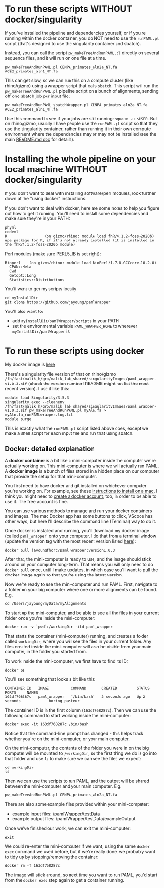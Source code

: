 # To run these scripts WITHOUT docker/singularity

If you've installed the pipeline and dependencies yourself, or if you're running within the docker container, you do NOT need to use the `runPAML.pl` script (that's designed to use the singularity container and sbatch). 

Instead, you can call the script `pw_makeTreeAndRunPAML.pl` directly on several sequence files, and it will run on one file at a time. 
```
pw_makeTreeAndRunPAML.pl CENPA_primates_aln2a_NT.fa ACE2_primates_aln1_NT.fa
```
This can get slow, so we can run this on a compute cluster (like rhino/gizmo) using a wrapper script that calls `sbatch`. This script will run the `pw_makeTreeAndRunPAML.pl` pipeline script on a bunch of alignments, sending off one sbatch job per input file:
```
pw_makeTreeAndRunPAML_sbatchWrapper.pl CENPA_primates_aln2a_NT.fa ACE2_primates_aln1_NT.fa
```
Use this command to see if your jobs are still running: `squeue -u $USER`.  But on rhino/gizmo, usually I have people use the `runPAML.pl` script so that they use the singularity container, rather than running it in their own compute environment where the dependencies may or may not be installed (see the main [README.md doc](../README.md) for details).

# Installing the whole pipeline on your local machine WITHOUT docker/singularity
If you don't want to deal with installing software/perl modules, look further down at the "using docker" instructions.

If you don't want to deal with docker, here are some notes to help you figure out how to get it running. You'll need to install some dependencies and make sure they're in your PATH:
```
phyml
codeml
R                 (on gizmo/rhino: module load fhR/4.1.2-foss-2020b)
ape package for R, if it's not already installed (it is installed in the fhR/4.1.2-foss-2020b module)
```
Perl modules (make sure PERL5LIB is set right):
```
Bioperl    (on gizmo/rhino: module load BioPerl/1.7.8-GCCcore-10.2.0)
  CPAN::Meta
  Cwd
  Getopt::Long
  Statistics::Distributions
```

You'll want to get my scripts locally
```
cd myInstallDir
git clone https://github.com/jayoung/pamlWrapper
```
You'll also want to:
- add `myInstallDir/pamlWrapper/scripts` to your PATH
- set the environmental variable `PAML_WRAPPER_HOME` to wherever `myInstallDir/pamlWrapper` is. 

# To run these scripts using docker

My docker image is [here](https://hub.docker.com/repository/docker/jayoungfhcrc/paml_wrapper)

There's a singularity file version of that on rhino/gizmo `/fh/fast/malik_h/grp/malik_lab_shared/singularityImages/paml_wrapper-v1.0.3.sif` (check the version number!  README might not list the most recent version).  I use it like this:
```
module load Singularity/3.5.3
singularity exec --cleanenv /fh/fast/malik_h/grp/malik_lab_shared/singularityImages/paml_wrapper-v1.0.3.sif pw_makeTreeAndRunPAML.pl myAln.fa > myAln.fa_runPAMLwrapper.log.txt
module purge
```
This is exactly what the `runPAML.pl` script listed above does, except we make a shell script for each input file and run that using sbatch.



## Docker: detailed explanation

A **docker container** is a bit like a mini-computer inside the computer we're actually working on. This mini-computer is where we will actually run PAML.  A **docker image** is a bunch of files stored in a hidden place on our computer that provide the setup for that mini-computer.

You first need to have docker and git installed on whichever computer you're working on. For example, see these [instructions to install on a mac](https://docs.docker.com/desktop/mac/install/). I think you might need to [create a docker account](https://docs.docker.com/docker-id/), too, in order to be able to use it. The free account is fine.

You can use various methods to manage and run your docker containers and images. The mac Docker app has some buttons to click, VScode has other ways, but here I'll describe the command line (Terminal) way to do it.

Once docker is installed and running, you'll download my docker image (called `paml_wrapper`) onto your computer. I do that from a terminal window (update the version tag with the most recent version listed [here](https://hub.docker.com/repository/docker/jayoungfhcrc/paml_wrapper)):
```
docker pull jayoungfhcrc/paml_wrapper:version1.0.3
```
After that, the mini-computer is ready to use, and the image should stick around on your computer long-term. That means you will only need to do `docker pull` once, until I make updates, in which case you'll want to pull the docker image again so that you're using the latest version.

Now we're ready to use the mini-computer and run PAML. First, navigate to a folder on your big computer where one or more alignments can be found. E.g. 
```
cd /Users/jayoung/myData/myAlignments
```

To start up the mini-computer, and be able to see all the files in your current folder once you're inside the mini-computer:
```
docker run -v `pwd`:/workingDir -itd paml_wrapper
```
That starts the container (mini-computer) running, and creates a folder called `workingDir`, where you will see the files in your current folder. Any files created inside the mini-computer will also be visible from your main computer, in the folder you started from.  

To work inside the mini-computer, we first have to find its ID:
```
docker ps
```
You'll see something that looks a bit like this:
```
CONTAINER ID   IMAGE          COMMAND       CREATED         STATUS         PORTS     NAMES
163df768287c   paml_wrapper   "/bin/bash"   3 seconds ago   Up 2 seconds             boring_pasteur
```
The container ID is in the first column (`163df768287c`).  Then we can use the following command to start working inside the mini-computer:
```
docker exec -it 163df768287c /bin/bash
```
Notice that the command-line prompt has changed - this helps track whether you're on the mini-computer, or your main computer.

On the mini-computer, the contents of the folder you were in on the big computer will be mounted to `/workingDir`, so the first thing we do is go into that folder and use `ls` to make sure we can see the files we expect:
```
cd workingDir
ls
```

Then we can use the scripts to run PAML, and the output will be shared between the mini-computer and your main computer. E.g. 
```
pw_makeTreeAndRunPAML.pl CENPA_primates_aln2a_NT.fa
```

There are also some example files provided within your mini-computer: 
- example input files: /pamlWrapper/testData 
- example output files: /pamlWrapper/testData/exampleOutput

Once we've finished our work, we can exit the mini-computer:
```
exit
```
We could re-enter the mini-computer if we want, using the same `docker exec` command we used before, but if we're really done, we probably want to tidy up by stopping/removing the container:
```
docker rm -f 163df768287c
```
The image will stick around, so next time you want to run PAML, you'd start from the `docker exec` step again to get a container running.
